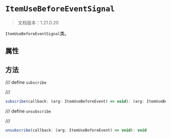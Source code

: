 # `ItemUseBeforeEventSignal`

> 文档版本：1.21.0.20

`ItemUseBeforeEventSignal`类。

## 属性

## 方法

/// define
`subscribe`


///

```js
subscribe(callback: (arg: ItemUseBeforeEvent) => void): (arg: ItemUseBeforeEvent) => void
```


/// define
`unsubscribe`


///

```js
unsubscribe(callback: (arg: ItemUseBeforeEvent) => void): void
```

